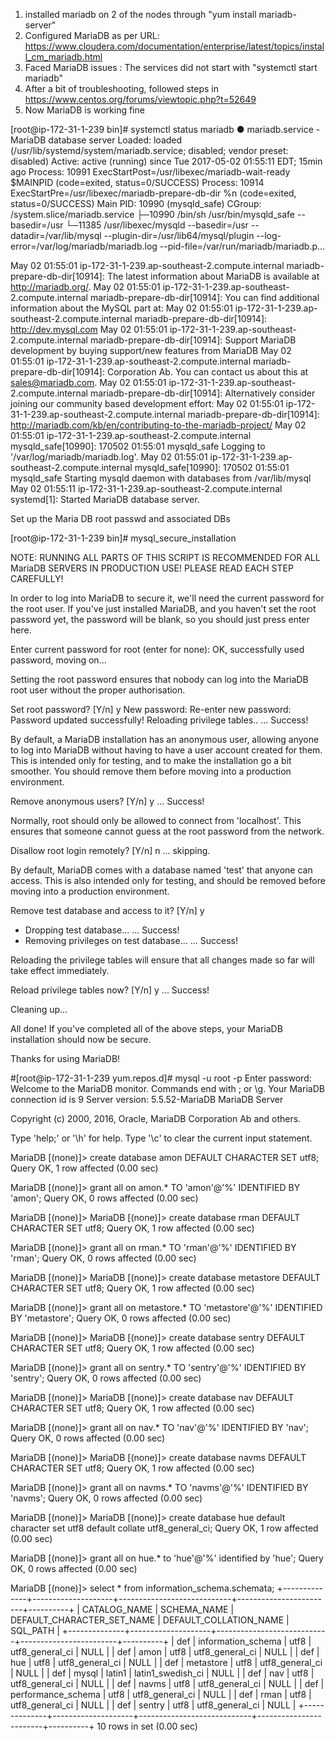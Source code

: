 
1. installed mariadb on 2 of the nodes through "yum install mariadb-server"
2. Configured MariaDB as per URL: https://www.cloudera.com/documentation/enterprise/latest/topics/install_cm_mariadb.html
3. Faced MariaDB issues : The services did not start with "systemctl start mariadb"
4. After a bit of troubleshooting, followed steps in https://www.centos.org/forums/viewtopic.php?t=52649
5. Now MariaDB is working fine


[root@ip-172-31-1-239 bin]# systemctl status mariadb
● mariadb.service - MariaDB database server
   Loaded: loaded (/usr/lib/systemd/system/mariadb.service; disabled; vendor preset: disabled)
   Active: active (running) since Tue 2017-05-02 01:55:11 EDT; 15min ago
  Process: 10991 ExecStartPost=/usr/libexec/mariadb-wait-ready $MAINPID (code=exited, status=0/SUCCESS)
  Process: 10914 ExecStartPre=/usr/libexec/mariadb-prepare-db-dir %n (code=exited, status=0/SUCCESS)
 Main PID: 10990 (mysqld_safe)
   CGroup: /system.slice/mariadb.service
           ├─10990 /bin/sh /usr/bin/mysqld_safe --basedir=/usr
           └─11385 /usr/libexec/mysqld --basedir=/usr --datadir=/var/lib/mysql --plugin-dir=/usr/lib64/mysql/plugin --log-error=/var/log/mariadb/mariadb.log --pid-file=/var/run/mariadb/mariadb.p...

May 02 01:55:01 ip-172-31-1-239.ap-southeast-2.compute.internal mariadb-prepare-db-dir[10914]: The latest information about MariaDB is available at http://mariadb.org/.
May 02 01:55:01 ip-172-31-1-239.ap-southeast-2.compute.internal mariadb-prepare-db-dir[10914]: You can find additional information about the MySQL part at:
May 02 01:55:01 ip-172-31-1-239.ap-southeast-2.compute.internal mariadb-prepare-db-dir[10914]: http://dev.mysql.com
May 02 01:55:01 ip-172-31-1-239.ap-southeast-2.compute.internal mariadb-prepare-db-dir[10914]: Support MariaDB development by buying support/new features from MariaDB
May 02 01:55:01 ip-172-31-1-239.ap-southeast-2.compute.internal mariadb-prepare-db-dir[10914]: Corporation Ab. You can contact us about this at sales@mariadb.com.
May 02 01:55:01 ip-172-31-1-239.ap-southeast-2.compute.internal mariadb-prepare-db-dir[10914]: Alternatively consider joining our community based development effort:
May 02 01:55:01 ip-172-31-1-239.ap-southeast-2.compute.internal mariadb-prepare-db-dir[10914]: http://mariadb.com/kb/en/contributing-to-the-mariadb-project/
May 02 01:55:01 ip-172-31-1-239.ap-southeast-2.compute.internal mysqld_safe[10990]: 170502 01:55:01 mysqld_safe Logging to '/var/log/mariadb/mariadb.log'.
May 02 01:55:01 ip-172-31-1-239.ap-southeast-2.compute.internal mysqld_safe[10990]: 170502 01:55:01 mysqld_safe Starting mysqld daemon with databases from /var/lib/mysql
May 02 01:55:11 ip-172-31-1-239.ap-southeast-2.compute.internal systemd[1]: Started MariaDB database server.


Set up the Maria DB root passwd and associated DBs

[root@ip-172-31-1-239 bin]# mysql_secure_installation

NOTE: RUNNING ALL PARTS OF THIS SCRIPT IS RECOMMENDED FOR ALL MariaDB
      SERVERS IN PRODUCTION USE!  PLEASE READ EACH STEP CAREFULLY!

In order to log into MariaDB to secure it, we'll need the current
password for the root user.  If you've just installed MariaDB, and
you haven't set the root password yet, the password will be blank,
so you should just press enter here.

Enter current password for root (enter for none):
OK, successfully used password, moving on...

Setting the root password ensures that nobody can log into the MariaDB
root user without the proper authorisation.

Set root password? [Y/n] y
New password:
Re-enter new password:
Password updated successfully!
Reloading privilege tables..
 ... Success!


By default, a MariaDB installation has an anonymous user, allowing anyone
to log into MariaDB without having to have a user account created for
them.  This is intended only for testing, and to make the installation
go a bit smoother.  You should remove them before moving into a
production environment.

Remove anonymous users? [Y/n] y
 ... Success!

Normally, root should only be allowed to connect from 'localhost'.  This
ensures that someone cannot guess at the root password from the network.

Disallow root login remotely? [Y/n] n
 ... skipping.

By default, MariaDB comes with a database named 'test' that anyone can
access.  This is also intended only for testing, and should be removed
before moving into a production environment.

Remove test database and access to it? [Y/n] y
 - Dropping test database...
 ... Success!
 - Removing privileges on test database...
 ... Success!

Reloading the privilege tables will ensure that all changes made so far
will take effect immediately.

Reload privilege tables now? [Y/n] y
 ... Success!

Cleaning up...

All done!  If you've completed all of the above steps, your MariaDB
installation should now be secure.

Thanks for using MariaDB!



#[root@ip-172-31-1-239 yum.repos.d]# mysql -u root -p
Enter password:
Welcome to the MariaDB monitor.  Commands end with ; or \g.
Your MariaDB connection id is 9
Server version: 5.5.52-MariaDB MariaDB Server

Copyright (c) 2000, 2016, Oracle, MariaDB Corporation Ab and others.

Type 'help;' or '\h' for help. Type '\c' to clear the current input statement.

MariaDB [(none)]> create database amon DEFAULT CHARACTER SET utf8;
Query OK, 1 row affected (0.00 sec)

MariaDB [(none)]> grant all on amon.* TO 'amon'@'%' IDENTIFIED BY 'amon';
Query OK, 0 rows affected (0.00 sec)

MariaDB [(none)]>
MariaDB [(none)]> create database rman DEFAULT CHARACTER SET utf8;
Query OK, 1 row affected (0.00 sec)

MariaDB [(none)]> grant all on rman.* TO 'rman'@'%' IDENTIFIED BY 'rman';
Query OK, 0 rows affected (0.00 sec)

MariaDB [(none)]>
MariaDB [(none)]> create database metastore DEFAULT CHARACTER SET utf8;
Query OK, 1 row affected (0.00 sec)

MariaDB [(none)]> grant all on metastore.* TO 'metastore'@'%' IDENTIFIED BY 'metastore';
Query OK, 0 rows affected (0.00 sec)

MariaDB [(none)]>
MariaDB [(none)]> create database sentry DEFAULT CHARACTER SET utf8;
Query OK, 1 row affected (0.00 sec)

MariaDB [(none)]> grant all on sentry.* TO 'sentry'@'%' IDENTIFIED BY 'sentry';
Query OK, 0 rows affected (0.00 sec)

MariaDB [(none)]>
MariaDB [(none)]> create database nav DEFAULT CHARACTER SET utf8;
Query OK, 1 row affected (0.00 sec)

MariaDB [(none)]> grant all on nav.* TO 'nav'@'%' IDENTIFIED BY 'nav';
Query OK, 0 rows affected (0.00 sec)

MariaDB [(none)]>
MariaDB [(none)]> create database navms DEFAULT CHARACTER SET utf8;
Query OK, 1 row affected (0.00 sec)

MariaDB [(none)]> grant all on navms.* TO 'navms'@'%' IDENTIFIED BY 'navms';
Query OK, 0 rows affected (0.00 sec)

MariaDB [(none)]>
MariaDB [(none)]> create database hue default character set utf8 default collate utf8_general_ci;
Query OK, 1 row affected (0.00 sec)

MariaDB [(none)]> grant all on hue.* to 'hue'@'%' identified by 'hue';
Query OK, 0 rows affected (0.00 sec)


MariaDB [(none)]> select * from information_schema.schemata;
+--------------+--------------------+----------------------------+------------------------+----------+
| CATALOG_NAME | SCHEMA_NAME        | DEFAULT_CHARACTER_SET_NAME | DEFAULT_COLLATION_NAME | SQL_PATH |
+--------------+--------------------+----------------------------+------------------------+----------+
| def          | information_schema | utf8                       | utf8_general_ci        | NULL     |
| def          | amon               | utf8                       | utf8_general_ci        | NULL     |
| def          | hue                | utf8                       | utf8_general_ci        | NULL     |
| def          | metastore          | utf8                       | utf8_general_ci        | NULL     |
| def          | mysql              | latin1                     | latin1_swedish_ci      | NULL     |
| def          | nav                | utf8                       | utf8_general_ci        | NULL     |
| def          | navms              | utf8                       | utf8_general_ci        | NULL     |
| def          | performance_schema | utf8                       | utf8_general_ci        | NULL     |
| def          | rman               | utf8                       | utf8_general_ci        | NULL     |
| def          | sentry             | utf8                       | utf8_general_ci        | NULL     |
+--------------+--------------------+----------------------------+------------------------+----------+
10 rows in set (0.00 sec)

